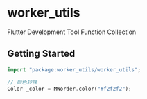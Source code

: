 # worker_utils

Flutter Development Tool Function Collection

## Getting Started
```Dart
import "package:worker_utils/worker_utils";

// 颜色转换
Color _color = MWorder.color("#f2f2f2");

```